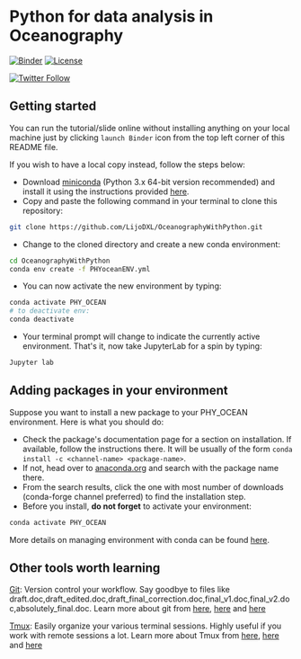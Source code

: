 # Python for data analysis in Oceanography

[![Binder](https://mybinder.org/badge_logo.svg)](https://mybinder.org/v2/gh/LijoDXL/OceanographyWithPython/master)
[![License](https://img.shields.io/badge/License-MIT-blue.svg)](https://github.com/LijoDXL/OceanographyWithPython/blob/master/LICENSE)

[![Twitter Follow](https://img.shields.io/twitter/follow/lijodxl?style=social)](https://twitter.com/LIJODXL)

## Getting started

You can run the tutorial/slide online without installing anything on your local machine just by clicking `launch Binder` icon from the top left corner of this README file.

If you wish to have a local copy instead, follow the steps below:
* Download [miniconda](https://docs.conda.io/en/latest/miniconda.html) (Python 3.x 64-bit version recommended) and install it using the instructions provided [here](https://conda.io/projects/conda/en/latest/user-guide/install/index.html).  
* Copy and paste the following command in your terminal to clone this repository:
```bash
git clone https://github.com/LijoDXL/OceanographyWithPython.git
```
* Change to the cloned directory and create a new conda environment:
```bash
cd OceanographyWithPython
conda env create -f PHYoceanENV.yml
```
* You can now activate the new environment by typing:
```bash
conda activate PHY_OCEAN
# to deactivate env:
conda deactivate
```
* Your terminal prompt will change to indicate the currently active environment. That's it, now take JupyterLab for a spin by typing:
```bash
Jupyter lab
```

## Adding packages in your environment

Suppose you want to install a new package to your PHY_OCEAN environment. Here is what you should do:
* Check the package's documentation page for a section on installation. If available, follow the instructions there. It will be usually of the form `conda install -c <channel-name> <package-name>`.
* If not, head over to [anaconda.org](https://anaconda.org/) and search with the package name there.
* From the search results, click the one with most number of downloads (conda-forge channel preferred) to find the installation step.
* Before you install, **do not forget** to activate your environment:
```bash
conda activate PHY_OCEAN
```

More details on managing environment with conda can be found [here](https://docs.conda.io/projects/conda/en/latest/user-guide/getting-started.html).

## Other tools worth learning

[Git](https://git-scm.com): Version control your workflow. Say goodbye to files like draft.doc,draft_edited.doc,draft_final_correction.doc,final_v1.doc,final_v2.doc,absolutely_final.doc. Learn more about git from [here](http://swcarpentry.github.io/git-novice/), [here](https://barbagroup.github.io/essential_skills_RRC/git/git/) and [here](https://www.atlassian.com/git/tutorials/comparing-workflows)

[Tmux](https://github.com/tmux/tmux/wiki): Easily organize your various terminal sessions. Highly useful if you work with remote sessions a lot. Learn more about Tmux from [here](https://thoughtbot.com/blog/a-tmux-crash-course), [here](https://www.hamvocke.com/blog/a-quick-and-easy-guide-to-tmux/) and [here](https://tmuxp.git-pull.com/en/latest/about_tmux.html)
